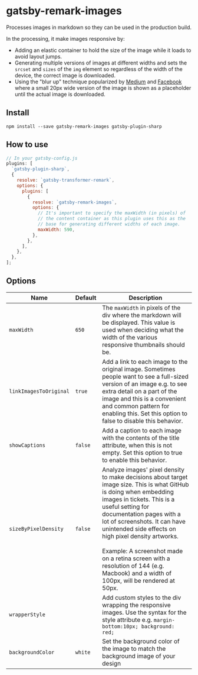 # gatsby-remark-images

Processes images in markdown so they can be used in the production build.

In the processing, it make images responsive by:

* Adding an elastic container to hold the size of the image while it loads to
  avoid layout jumps.
* Generating multiple versions of images at different widths and sets the
  `srcset` and `sizes` of the `img` element so regardless of the width of the
  device, the correct image is downloaded.
* Using the "blur up" technique popularized by [Medium][1] and [Facebook][2]
  where a small 20px wide version of the image is shown as a placeholder until
  the actual image is downloaded.

## Install

`npm install --save gatsby-remark-images gatsby-plugin-sharp`

## How to use

```javascript
// In your gatsby-config.js
plugins: [
  `gatsby-plugin-sharp`,
  {
    resolve: `gatsby-transformer-remark`,
    options: {
      plugins: [
        {
          resolve: `gatsby-remark-images`,
          options: {
            // It's important to specify the maxWidth (in pixels) of
            // the content container as this plugin uses this as the
            // base for generating different widths of each image.
            maxWidth: 590,
          },
        },
      ],
    },
  },
];
```

## Options

| Name                   | Default | Description                                                                                                                                                                                                                                                                                                                                                                                                                            |
| ---------------------- | ------- | -------------------------------------------------------------------------------------------------------------------------------------------------------------------------------------------------------------------------------------------------------------------------------------------------------------------------------------------------------------------------------------------------------------------------------------- |
| `maxWidth`             | `650`   | The `maxWidth` in pixels of the div where the markdown will be displayed. This value is used when deciding what the width of the various responsive thumbnails should be.                                                                                                                                                                                                                                                              |
| `linkImagesToOriginal` | `true`  | Add a link to each image to the original image. Sometimes people want to see a full-sized version of an image e.g. to see extra detail on a part of the image and this is a convenient and common pattern for enabling this. Set this option to false to disable this behavior.                                                                                                                                                        |
| `showCaptions`         | `false` | Add a caption to each image with the contents of the title attribute, when this is not empty. Set this option to true to enable this behavior.                                                                                                                                                                                                                                                                                         |
| `sizeByPixelDensity`   | `false` | Analyze images' pixel density to make decisions about target image size. This is what GitHub is doing when embedding images in tickets. This is a useful setting for documentation pages with a lot of screenshots. It can have unintended side effects on high pixel density artworks.<br/><br/>Example: A screenshot made on a retina screen with a resolution of 144 (e.g. Macbook) and a width of 100px, will be rendered at 50px. |
| `wrapperStyle`         |         | Add custom styles to the div wrapping the responsive images. Use the syntax for the style attribute e.g. `margin-bottom:10px; background: red;`                                                                                                                                                                                                                                                                                        |
| `backgroundColor`      | `white` | Set the background color of the image to match the background image of your design                                                                                                                                                                                                                                                                                                                                                     |

[1]: https://jmperezperez.com/medium-image-progressive-loading-placeholder/
[2]: https://code.facebook.com/posts/991252547593574/the-technology-behind-preview-photos/
